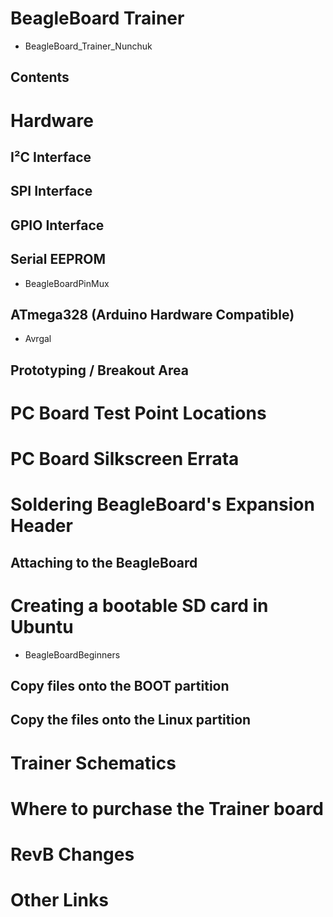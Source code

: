 # BeagleBoard Trainer
* BeagleBoard_Trainer_Nunchuk
## Contents
# Hardware
## I²C Interface
## SPI Interface
## GPIO Interface
## Serial EEPROM
* BeagleBoardPinMux
## ATmega328 (Arduino Hardware Compatible)
* Avrgal
## Prototyping / Breakout Area
# PC Board Test Point Locations
# PC Board Silkscreen Errata
# Soldering BeagleBoard's Expansion Header
## Attaching to the BeagleBoard
# Creating a bootable SD card in Ubuntu
* BeagleBoardBeginners
## Copy files onto the BOOT partition
## Copy the files onto the Linux partition
# Trainer Schematics
# Where to purchase the Trainer board
# RevB Changes
# Other Links
